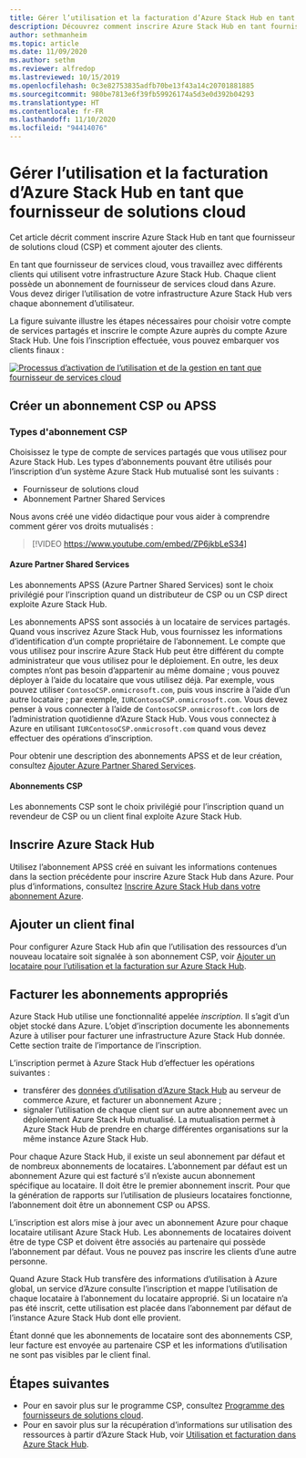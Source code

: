 ```yaml
---
title: Gérer l’utilisation et la facturation d’Azure Stack Hub en tant que fournisseur de solutions cloud
description: Découvrez comment inscrire Azure Stack Hub en tant fournisseur de solutions cloud, et ajouter des clients pour la facturation.
author: sethmanheim
ms.topic: article
ms.date: 11/09/2020
ms.author: sethm
ms.reviewer: alfredop
ms.lastreviewed: 10/15/2019
ms.openlocfilehash: 0c3e82753835adfb70be13f43a14c20701881885
ms.sourcegitcommit: 980be7813e6f39fb59926174a5d3e0d392b04293
ms.translationtype: HT
ms.contentlocale: fr-FR
ms.lasthandoff: 11/10/2020
ms.locfileid: "94414076"
---
```

# <a name="manage-usage-and-billing-for-azure-stack-hub-as-a-cloud-solution-provider"></a>Gérer l’utilisation et la facturation d’Azure Stack Hub en tant que fournisseur de solutions cloud

Cet article décrit comment inscrire Azure Stack Hub en tant que fournisseur de solutions cloud (CSP) et comment ajouter des clients.

En tant que fournisseur de services cloud, vous travaillez avec différents clients qui utilisent votre infrastructure Azure Stack Hub. Chaque client possède un abonnement de fournisseur de services cloud dans Azure. Vous devez diriger l’utilisation de votre infrastructure Azure Stack Hub vers chaque abonnement d’utilisateur.

La figure suivante illustre les étapes nécessaires pour choisir votre compte de services partagés et inscrire le compte Azure auprès du compte Azure Stack Hub. Une fois l’inscription effectuée, vous pouvez embarquer vos clients finaux :

[![Processus d’activation de l’utilisation et de la gestion en tant que fournisseur de services cloud](media/azure-stack-add-manage-billing-as-a-csp/process-add-useage-as-a-csp.svg "Processus d’activation de l’utilisation et de la gestion en tant que fournisseur de services cloud")](media/azure-stack-add-manage-billing-as-a-csp/process-add-useage-as-a-csp.svg)

## <a name="create-a-csp-or-apss-subscription"></a>Créer un abonnement CSP ou APSS

### <a name="csp-subscription-types"></a>Types d'abonnement CSP

Choisissez le type de compte de services partagés que vous utilisez pour Azure Stack Hub. Les types d’abonnements pouvant être utilisés pour l’inscription d’un système Azure Stack Hub mutualisé sont les suivants :

- Fournisseur de solutions cloud
- Abonnement Partner Shared Services

Nous avons créé une vidéo didactique pour vous aider à comprendre comment gérer vos droits mutualisés :

> [!VIDEO https://www.youtube.com/embed/ZP6jkbLeS34]

#### <a name="azure-partner-shared-services"></a>Azure Partner Shared Services

Les abonnements APSS (Azure Partner Shared Services) sont le choix privilégié pour l’inscription quand un distributeur de CSP ou un CSP direct exploite Azure Stack Hub.

Les abonnements APSS sont associés à un locataire de services partagés. Quand vous inscrivez Azure Stack Hub, vous fournissez les informations d’identification d’un compte propriétaire de l’abonnement. Le compte que vous utilisez pour inscrire Azure Stack Hub peut être différent du compte administrateur que vous utilisez pour le déploiement. En outre, les deux comptes n’ont pas besoin d’appartenir au même domaine ; vous pouvez déployer à l’aide du locataire que vous utilisez déjà. Par exemple, vous pouvez utiliser `ContosoCSP.onmicrosoft.com`, puis vous inscrire à l’aide d’un autre locataire ; par exemple, `IURContosoCSP.onmicrosoft.com`. Vous devez penser à vous connecter à l’aide de `ContosoCSP.onmicrosoft.com` lors de l’administration quotidienne d’Azure Stack Hub. Vous vous connectez à Azure en utilisant `IURContosoCSP.onmicrosoft.com` quand vous devez effectuer des opérations d’inscription.

Pour obtenir une description des abonnements APSS et de leur création, consultez [Ajouter Azure Partner Shared Services](/partner-center/shared-services).

#### <a name="csp-subscriptions"></a>Abonnements CSP

Les abonnements CSP sont le choix privilégié pour l’inscription quand un revendeur de CSP ou un client final exploite Azure Stack Hub.

## <a name="register-azure-stack-hub"></a>Inscrire Azure Stack Hub

Utilisez l’abonnement APSS créé en suivant les informations contenues dans la section précédente pour inscrire Azure Stack Hub dans Azure. Pour plus d’informations, consultez [Inscrire Azure Stack Hub dans votre abonnement Azure](azure-stack-registration.md).

## <a name="add-end-customer"></a>Ajouter un client final

Pour configurer Azure Stack Hub afin que l’utilisation des ressources d’un nouveau locataire soit signalée à son abonnement CSP, voir [Ajouter un locataire pour l’utilisation et la facturation sur Azure Stack Hub](azure-stack-csp-howto-register-tenants.md).

## <a name="charge-the-right-subscriptions"></a>Facturer les abonnements appropriés

Azure Stack Hub utilise une fonctionnalité appelée *inscription*. Il s’agit d’un objet stocké dans Azure. L’objet d’inscription documente les abonnements Azure à utiliser pour facturer une infrastructure Azure Stack Hub donnée. Cette section traite de l’importance de l’inscription.

L’inscription permet à Azure Stack Hub d’effectuer les opérations suivantes :

- transférer des [données d’utilisation d’Azure Stack Hub](azure-stack-billing-and-chargeback.md) au serveur de commerce Azure, et facturer un abonnement Azure ;
- signaler l’utilisation de chaque client sur un autre abonnement avec un déploiement Azure Stack Hub mutualisé. La mutualisation permet à Azure Stack Hub de prendre en charge différentes organisations sur la même instance Azure Stack Hub.

Pour chaque Azure Stack Hub, il existe un seul abonnement par défaut et de nombreux abonnements de locataires. L’abonnement par défaut est un abonnement Azure qui est facturé s’il n’existe aucun abonnement spécifique au locataire. Il doit être le premier abonnement inscrit. Pour que la génération de rapports sur l’utilisation de plusieurs locataires fonctionne, l’abonnement doit être un abonnement CSP ou APSS.

L’inscription est alors mise à jour avec un abonnement Azure pour chaque locataire utilisant Azure Stack Hub. Les abonnements de locataires doivent être de type CSP et doivent être associés au partenaire qui possède l’abonnement par défaut. Vous ne pouvez pas inscrire les clients d’une autre personne.

Quand Azure Stack Hub transfère des informations d’utilisation à Azure global, un service d’Azure consulte l’inscription et mappe l’utilisation de chaque locataire à l’abonnement du locataire approprié. Si un locataire n’a pas été inscrit, cette utilisation est placée dans l’abonnement par défaut de l’instance Azure Stack Hub dont elle provient.

Étant donné que les abonnements de locataire sont des abonnements CSP, leur facture est envoyée au partenaire CSP et les informations d’utilisation ne sont pas visibles par le client final.

## <a name="next-steps"></a>Étapes suivantes

- Pour en savoir plus sur le programme CSP, consultez [Programme des fournisseurs de solutions cloud](https://partner.microsoft.com/solutions/microsoft-cloud-solutions).
- Pour en savoir plus sur la récupération d’informations sur utilisation des ressources à partir d’Azure Stack Hub, voir [Utilisation et facturation dans Azure Stack Hub](azure-stack-billing-and-chargeback.md).
